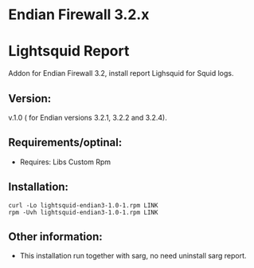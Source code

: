 # Endian Firewall 3.2.x


Lightsquid Report
=============
Addon for Endian Firewall 3.2, install report Lighsquid for Squid logs.


Version:
--------
v.1.0 ( for Endian versions 3.2.1, 3.2.2 and 3.2.4).


Requirements/optinal:
--------
- Requires: Libs Custom Rpm


Installation:
--------
    curl -Lo lightsquid-endian3-1.0-1.rpm LINK
    rpm -Uvh lightsquid-endian3-1.0-1.rpm LINK
    
Other information:
------------------
- This installation run together with sarg, no need uninstall sarg report.

  
  
